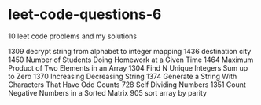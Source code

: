 # leet-code-questions-6

10 leet code problems and my solutions

1309 decrypt string from alphabet to integer mapping
1436 destination city
1450 Number of Students Doing Homework at a Given Time
1464 Maximum Product of Two Elements in an Array
1304 Find N Unique Integers Sum up to Zero
1370 Increasing Decreasing String
1374 Generate a String With Characters That Have Odd Counts
728 Self Dividing Numbers
1351 Count Negative Numbers in a Sorted Matrix
905 sort array by parity

